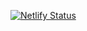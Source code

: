 [![Netlify Status](https://api.netlify.com/api/v1/badges/234cd132-c1a1-4303-8a56-4fff7ff21b7a/deploy-status)](https://app.netlify.com/projects/superlative-entremet-7e5c02/deploys)
